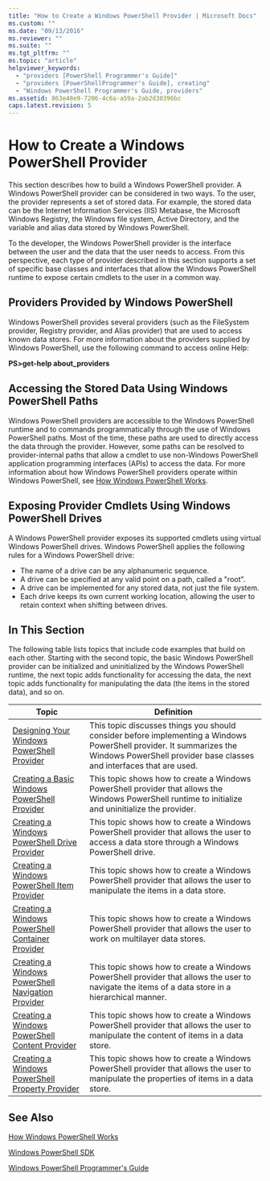 ```yaml
---
title: "How to Create a Windows PowerShell Provider | Microsoft Docs"
ms.custom: ""
ms.date: "09/13/2016"
ms.reviewer: ""
ms.suite: ""
ms.tgt_pltfrm: ""
ms.topic: "article"
helpviewer_keywords:
  - "providers [PowerShell Programmer's Guide]"
  - "providers [PowerShellProgrammer's Guide], creating"
  - "Windows PowerShell Programmer's Guide, providers"
ms.assetid: 863e48e9-7206-4c6a-a59a-2ab2d30396bc
caps.latest.revision: 5
---
```

# How to Create a Windows PowerShell Provider

This section describes how to build a Windows PowerShell provider. A Windows PowerShell provider can
be considered in two ways. To the user, the provider represents a set of stored data. For example,
the stored data can be the Internet Information Services (IIS) Metabase, the Microsoft Windows
Registry, the Windows file system, Active Directory, and the variable and alias data stored by
Windows PowerShell.

To the developer, the Windows PowerShell provider is the interface between the user and the data
that the user needs to access. From this perspective, each type of provider described in this
section supports a set of specific base classes and interfaces that allow the Windows PowerShell
runtime to expose certain cmdlets to the user in a common way.

## Providers Provided by Windows PowerShell

Windows PowerShell provides several providers (such as the FileSystem provider, Registry provider,
and Alias provider) that are used to access known data stores. For more information about the
providers supplied by Windows PowerShell, use the following command to access online Help:

**PS>get-help about_providers**

## Accessing the Stored Data Using Windows PowerShell Paths

Windows PowerShell providers are accessible to the Windows PowerShell runtime and to commands
programmatically through the use of Windows PowerShell paths. Most of the time, these paths are used
to directly access the data through the provider. However, some paths can be resolved to
provider-internal paths that allow a cmdlet to use non-Windows PowerShell application programming
interfaces (APIs) to access the data. For more information about how Windows PowerShell providers
operate within Windows PowerShell, see
[How Windows PowerShell Works](/previous-versions/ms714658(v=vs.85)).

## Exposing Provider Cmdlets Using Windows PowerShell Drives

A Windows PowerShell provider exposes its supported cmdlets using virtual Windows PowerShell drives.
Windows PowerShell applies the following rules for a Windows PowerShell drive:

- The name of a drive can be any alphanumeric sequence.
- A drive can be specified at any valid point on a path, called a "root".
- A drive can be implemented for any stored data, not just the file system.
- Each drive keeps its own current working location, allowing the user to retain context when
  shifting between drives.

## In This Section

The following table lists topics that include code examples that build on each other. Starting with
the second topic, the basic Windows PowerShell provider can be initialized and uninitialized by the
Windows PowerShell runtime, the next topic adds functionality for accessing the data, the next topic
adds functionality for manipulating the data (the items in the stored data), and so on.

|                                                    Topic                                                    |                                                                                         Definition                                                                                          |
| ----------------------------------------------------------------------------------------------------------- | ------------------------------------------------------------------------------------------------------------------------------------------------------------------------------------------- |
| [Designing Your Windows PowerShell Provider](./designing-your-windows-powershell-provider.md)               | This topic discusses things you should consider before implementing a Windows PowerShell provider. It summarizes the Windows PowerShell provider base classes and interfaces that are used. |
| [Creating a Basic Windows PowerShell Provider](./creating-a-basic-windows-powershell-provider.md)           | This topic shows how to create a Windows PowerShell provider that allows the Windows PowerShell runtime to initialize and uninitialize the provider.                                        |
| [Creating a Windows PowerShell Drive Provider](./creating-a-windows-powershell-drive-provider.md)           | This topic shows how to create a Windows PowerShell provider that allows the user to access a data store through a Windows PowerShell drive.                                                |
| [Creating a Windows PowerShell Item Provider](./creating-a-windows-powershell-item-provider.md)             | This topic shows how to create a Windows PowerShell provider that allows the user to manipulate the items in a data store.                                                                  |
| [Creating a Windows PowerShell Container Provider](./creating-a-windows-powershell-container-provider.md)   | This topic shows how to create a Windows PowerShell provider that allows the user to work on multilayer data stores.                                                                        |
| [Creating a Windows PowerShell Navigation Provider](./creating-a-windows-powershell-navigation-provider.md) | This topic shows how to create a Windows PowerShell provider that allows the user to navigate the items of a data store in a hierarchical manner.                                           |
| [Creating a Windows PowerShell Content Provider](./creating-a-windows-powershell-content-provider.md)       | This topic shows how to create a Windows PowerShell provider that allows the user to manipulate the content of items in a data store.                                                       |
| [Creating a Windows PowerShell Property Provider](./creating-a-windows-powershell-property-provider.md)     | This topic shows how to create a Windows PowerShell provider that allows the user to manipulate the properties of items in a data store.                                                    |

## See Also

[How Windows PowerShell Works](/previous-versions/ms714658(v=vs.85))

[Windows PowerShell SDK](../windows-powershell-reference.md)

[Windows PowerShell Programmer's Guide](./windows-powershell-programmer-s-guide.md)
